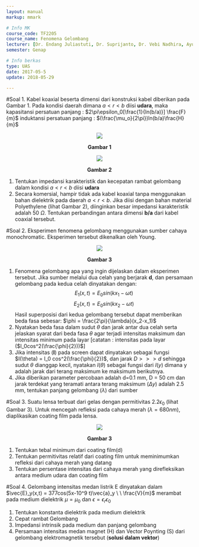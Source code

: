 ```yaml
---
layout: manual
markup: mmark

# Info MK
course_code: TF2205
course_name: Fenomena Gelombang
lecturer: [Dr. Endang Juliastuti, Dr. Suprijanto, Dr. Vebi Nadhira, Ayu Gareta MT]
semester: Genap

# Info berkas
type: UAS
date: 2017-05-5
update: 2018-05-29

---
```

#Soal 1.
Kabel koaxial beserta dimensi dari konstruksi kabel diberikan pada Gambar 1. Pada kondisi daerah dimana $a<r<b$ diisi **udara**, maka
kapasitansi persatuan panjang : $2\pi\epsilon_0[\frac{1}{ln(b/a)}] \frac{F}{m}$
induktansi persatuan panjang : $(\frac{\mu_o}{2\pi})ln(b/a)\frac{H}{m}$

<p align="center">
<img src="../img/coaxial_cable.png">
<center><b>Gambar 1</b></center>
</p>

<p align="center">
<img src="../img/bahan_dielektrik.png">
<center><b>Gambar 2</b></center>
</p>

1. Tentukan impedansi karakteristik dan kecepatan rambat gelombang dalam kondisi $a<r<b$ diisi **udara**
2. Secara komersial, hampir tidak ada kabel koaxial tanpa menggunakan bahan dielektrik pada daerah $a<r<b$. Jika diisi dengan bahan material Polyethylene (lihat Gambar 2), diinginkan besar impedansi karakteristik adalah $50\ \Omega$. Tentukan perbandingan antara dimensi **b/a** dari kabel coaxial tersebut.

#Soal 2.
Eksperimen fenomena gelombang menggunakan sumber cahaya monochromatic. Eksperimen tersebut dikenalkan oleh Young.

<p align="center">
<img src="../img/young_experiment">
<center><b>Gambar 3</b></center>
</p>

1. Fenomena gelombang apa yang ingin dijelaskan dalam eksperimen tersebut.
Jika sumber melalui dua celah yang berjarak **d**, dan persamaan gelombang pada kedua celah dinyatakan dengan:
$$E_1(x,t) = E_0 sin(kx_1-\omega t)$$ $$E_2(x,t) = E_0 sin(kx_2 - \omega t)$$
Hasil superposisi dari kedua gelombang tersebut dapat memberikan beda fasa sebesar: $\phi = \frac{2\pi}{\lambda}(x_2-x_1)$
2. Nyatakan beda fasa dalam sudut $\theta$ dan jarak antar dua celah serta jelaskan syarat dari beda fasa $\theta$ agar terjadi intensitas maksimum dan intensitas minimum pada layar [catatan : intensitas pada layar ($I_0cos^2(\frac{\phi}{2}))$]
3.  Jika intensitas (**I**) pada screen dapat dinyatakan sebagai fungsi $I(\theta) = I_0 cos^2(\frac{\phi}{2})$, dan jarak  $D>>>d$ sehingga sudut $\theta$ dianggap kecil, nyatakan $I(\theta)$ sebagai fungsi dari $I(y)$ dimana y adalah jarak dari terang maksimum ke maksimum berikutnya.
4. Jika diberikan parameter percobaan adalah d=0.1 mm, D = 50 cm dan jarak terdekat yang teramati antara terang maksimum ($\Delta y$) adalah 2.5 mm, tentukan panjang gelombang ($\lambda$) dari sumber

#Soal 3.
Suatu lensa terbuat dari gelas dengan permitivitas $2.2 \epsilon_0$ (lihat Gambar 3). Untuk mencegah refleksi pada cahaya merah ($\lambda=680 nm$), diaplikasikan coating film pada lensa.

<p align="center">
<img src="../img/udara_film_glass.png">
<center><b>Gambar 3</b></center>
</p>

1. Tentukan tebal minimum dari coating film(d)
2. Tentukan permitivitas relatif dari coating film untuk meminimumkan refleksi dari cahaya merah yang datang
3. Tentukan persentase intensitas dari cahaya merah yang direfleksikan antara medium udara dan coating film

#Soal 4.
Gelombang intensitas medan listrik E dinyatakan dalam $\vec{E}_y(x,t) = 377cos(5x-10^9 t)\vec{a}_y \ \ \frac{V}{m}$ merambat pada medium dielektrik $\mu=\mu_0$ dan $\epsilon=\epsilon_r\epsilon_0$
1. Tentukan konstanta dielektrik pada medium dielektrik
2. Cepat rambat Gelombang
3. Impedansi intrinsik pada medium dan panjang gelombang
4. Persamaan intensitas medan magnet (H) dan Vector Poynting (S) dari gelombang elektromagnetik tersebut (**solusi dalam vektor**)
